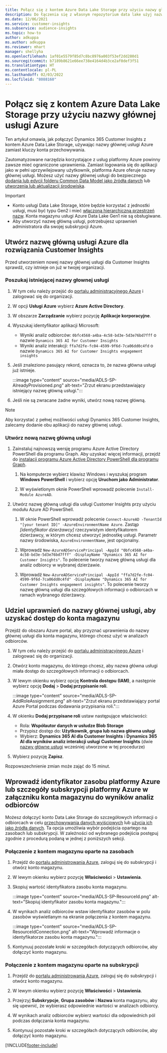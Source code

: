 ```yaml
---
title: Połącz się z kontem Azure Data Lake Storage przy użyciu nazwy głównej usługi
description: Do łączenia się z własnym repozytorium data lake użyj nazwy głównej usługi Azure.
ms.date: 12/06/2021
ms.service: customer-insights
ms.subservice: audience-insights
ms.topic: how-to
author: adkuppa
ms.author: adkuppa
ms.reviewer: mhart
manager: shellyha
ms.openlocfilehash: 1af01e5579f85d7c8bc8976a003f53ef2dd280d1
ms.sourcegitcommit: b7189b8621e66ee738e4164d4b3ce2af0def3f51
ms.translationtype: HT
ms.contentlocale: pl-PL
ms.lasthandoff: 02/03/2022
ms.locfileid: "8088160"
---
```

# <a name="connect-to-an-azure-data-lake-storage-account-by-using-an-azure-service-principal"></a>Połącz się z kontem Azure Data Lake Storage przy użyciu nazwy głównej usługi Azure

Ten artykuł omawia, jak połączyć Dynamics 365 Customer Insights z kontem Azure Data Lake Storage, używając nazwy głównej usługi Azure zamiast kluczy konta przechowywania. 

Zautomatyzowane narzędzia korzystające z usług platformy Azure powinny zawsze mieć ograniczone uprawnienia. Zamiast logowania się do aplikacji jako w pełni uprzywilejowany użytkownik, platforma Azure oferuje nazwy głównej usługi. Możesz użyć nazwy głównej usługi do bezpiecznego [dodania lub edycji folderu Common Data Model jako źródła danych](connect-common-data-model.md) lub [utworzenia lub aktualizacji środowiska](create-environment.md).

> [!IMPORTANT]
> - Konto usługi Data Lake Storage, które będzie korzystać z jednostki usługi, musi być typu Gen2 i mieć [włączoną hierarchiczną przestrzeń nazw](/azure/storage/blobs/data-lake-storage-namespace). Konta magazynu usługi Azure Data Lake Gen1 nie są obsługiwane.
> - Aby utworzyć nazwę główną usługi, potrzebujesz uprawnień administratora dla swojej subskrypcji Azure.

## <a name="create-an-azure-service-principal-for-customer-insights"></a>Utwórz nazwę główną usługi Azure dla rozwiązania Customer Insights

Przed utworzeniem nowej nazwy głównej usługi dla Customer Insights sprawdź, czy istnieje on już w twojej organizacji.

### <a name="look-for-an-existing-service-principal"></a>Poszukaj istniejącej nazwy głownej usługi

1. W tym celu należy przejść do [portalu administracyjnego Azure](https://portal.azure.com) i zalogować się do organizacji.

2. W opcji **Usługi Azure** wybierz **Azure Active Directory**.

3. W obszarze **Zarządzanie** wybierz pozycję **Aplikacje korporacyjne**.

4. Wyszukaj identyfikator aplikacji Microsoft:
   - Wyniki analiz odbiorców: `0bfc4568-a4ba-4c58-bd3e-5d3e76bd7fff` o nazwie `Dynamics 365 AI for Customer Insights`
   - Wyniki analiz interakcji: `ffa7d2fe-fc04-4599-9f6d-7ca06dd0c4fd` o nazwie `Dynamics 365 AI for Customer Insights engagement insights`

5. Jeśli znaleziono pasujący rekord, oznacza to, że nazwa główna usługi już istnieje. 
   
   :::image type="content" source="media/ADLS-SP-AlreadyProvisioned.png" alt-text="Zrzut ekranu przedstawiający istniejący nazwę główną usługi.":::
   
6. Jeśli nie są zwracane żadne wyniki, utwórz nową nazwę główną.

>[!NOTE]
>Aby korzystać z pełnej możliwości usługi Dynamics 365 Customer Insights, zalecamy dodanie obu aplikacji do nazwy głównej usługi.

### <a name="create-a-new-service-principal"></a>Utwórz nową nazwę główną usługi

1. Zainstaluj najnowszą wersję programu Azure Active Directory PowerShell dla programu Graph. Aby uzyskać więcej informacji, przejdź do [instalacji programu Azure Active Directory PowerShell dla programu Graph](/powershell/azure/active-directory/install-adv2).

   1. Na komputerze wybierz klawisz Windows i wyszukaj program **Windows PowerShell** i wybierz opcję **Uruchom jako Administrator**.
   
   1. W wyświetlonym oknie PowerShell wprowadź polecenie `Install-Module AzureAD`.

2. Utwórz nazwę główną usługi dla usługi Customer Insights przy użyciu modułu Azure AD PowerShell.

   1. W oknie PowerShell wprowadź polecenie `Connect-AzureAD -TenantId "[your tenant ID]" -AzureEnvironmentName Azure`. Zastąp *[identyfikator dzierżawcy]* rzeczywistym identyfikatorem dzierżawcy, w którym chcesz utworzyć jednostkę usługi. Parametr nazwy środowiska, `AzureEnvironmentName`, jest opcjonalny.
  
   1. Wprowadź `New-AzureADServicePrincipal -AppId "0bfc4568-a4ba-4c58-bd3e-5d3e76bd7fff" -DisplayName "Dynamics 365 AI for Customer Insights"`. To polecenie tworzy nazwę główną usługi dla analiz odbiorcy w wybranej dzierżawie. 

   1. Wprowadź `New-AzureADServicePrincipal -AppId "ffa7d2fe-fc04-4599-9f6d-7ca06dd0c4fd" -DisplayName "Dynamics 365 AI for Customer Insights engagement insights"`. To polecenie tworzy nazwę główną usługi dla szczegółowych informacji o odbiorcach w ramach wybranego dzierżawcy.

## <a name="grant-permissions-to-the-service-principal-to-access-the-storage-account"></a>Udziel uprawnień do nazwy głównej usługi, aby uzyskać dostęp do konta magazynu

Przejdź do obszaru Azure portal, aby przyznać uprawnienia do nazwy głównej usługi dla konta magazynu, którego chcesz użyć w analizach odbiorców.

1. W tym celu należy przejść do [portalu administracyjnego Azure](https://portal.azure.com) i zalogować się do organizacji.

1. Otwórz konto magazynu, do którego chcesz, aby nazwa główna usługi miała dostęp do szczegółowych informacji o odbiorcach.

1. W lewym okienku wybierz opcję **Kontrola dostępu (IAM)**, a następnie wybierz opcję **Dodaj** > **Dodaj przypisanie roli**.

   :::image type="content" source="media/ADLS-SP-AddRoleAssignment.png" alt-text="Zrzut ekranu przedstawiający portal Azure Portal podczas dodawania przypisania roli.":::

1. W okienku **Dodaj przypisane roli** ustaw następujące właściwości:
   - Rola: **Współautor danych w usłudze Blob Storage**
   - Przypisz dostęp do: **Użytkownik, grupa lub nazwa główna usługi**
   - Wybierz: **Dynamics 365 AI dla Customer Insights** i **Dynamics 365 AI dla wyników analiz interakcji usługi Customer Insights** (dwie [nazwy główne usługi](#create-a-new-service-principal) wcześniej utworzone w tej procedurze)

1.  Wybierz pozycję **Zapisz**.

Rozpowszechnienie zmian może zająć do 15 minut.

## <a name="enter-the-azure-resource-id-or-the-azure-subscription-details-in-the-storage-account-attachment-to-audience-insights"></a>Wprowadź identyfikator zasobu platformy Azure lub szczegóły subskrypcji platformy Azure w załączniku konta magazynu do wyników analiz odbiorców

Możesz dołączyć konto Data Lake Storage do szczegółowych informacji o odbiorcach w celu [przechowywania danych wyjściowych](manage-environments.md) lub [użycia ich jako źródła danych](connect-common-data-service-lake.md). Ta opcja umożliwia wybór podejścia opartego na zasobach lub subskrypcji. W zależności od wybranego podejścia postępuj zgodnie z procedurą podaną w jednej z poniższych sekcji.

### <a name="resource-based-storage-account-connection"></a>Połączenie z kontem magazynu oparte na zasobach

1. Przejdź do [portalu administrowania Azure](https://portal.azure.com), zaloguj się do subskrypcji i otwórz konto magazynu.

1. W lewym okienku wybierz pozycję **Właściwości** > **Ustawienia**.

1. Skopiuj wartość identyfikatora zasobu konta magazynu.

   :::image type="content" source="media/ADLS-SP-ResourceId.png" alt-text="Skopiuj identyfikator zasobu konta magazynu.":::

1. W wynikach analiz odbiorców wstaw identyfikator zasobów w polu zasobów wyświetlanym na ekranie połączenia z kontem magazynu.

   :::image type="content" source="media/ADLS-SP-ResourceIdConnection.png" alt-text="Wprowadź informacje o identyfikatorze zasobu konta magazynu.":::   

1. Kontynuuj pozostałe kroki w szczegółach dotyczących odbiorców, aby dołączyć konto magazynu.

### <a name="subscription-based-storage-account-connection"></a>Połączenie z kontem magazynu oparte na subskrypcji

1. Przejdź do [portalu administrowania Azure](https://portal.azure.com), zaloguj się do subskrypcji i otwórz konto magazynu.

1. W lewym okienku wybierz pozycję **Właściwości** > **Ustawienia**.

1. Przejrzyj **Subskrypcje**, **Grupa zasobów** i **Nazwa** konta magazynu, aby się upewnić, że wybierasz odpowiednie wartości w analizach odbiorcy.

1. W wynikach analiz odbiorców wybierz wartości dla odpowiednich pól podczas dołączania konta magazynu.

1. Kontynuuj pozostałe kroki w szczegółach dotyczących odbiorców, aby dołączyć konto magazynu.


[!INCLUDE[footer-include](../includes/footer-banner.md)]
